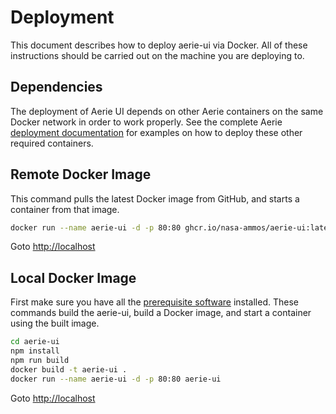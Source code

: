 # Deployment

This document describes how to deploy aerie-ui via Docker. All of these instructions should be carried out on the machine you are deploying to.

## Dependencies

The deployment of Aerie UI depends on other Aerie containers on the same Docker network in order to work properly. See the complete Aerie [deployment documentation](https://github.com/NASA-AMMOS/aerie/tree/develop/deployment) for examples on how to deploy these other required containers.

## Remote Docker Image

This command pulls the latest Docker image from GitHub, and starts a container from that image.

```bash
docker run --name aerie-ui -d -p 80:80 ghcr.io/nasa-ammos/aerie-ui:latest
```

Goto [http://localhost](http://localhost)

## Local Docker Image

First make sure you have all the [prerequisite software](./DEVELOPER.md#prerequisite-software) installed. These commands build the aerie-ui, build a Docker image, and start a container using the built image.

```bash
cd aerie-ui
npm install
npm run build
docker build -t aerie-ui .
docker run --name aerie-ui -d -p 80:80 aerie-ui
```

Goto [http://localhost](http://localhost)
